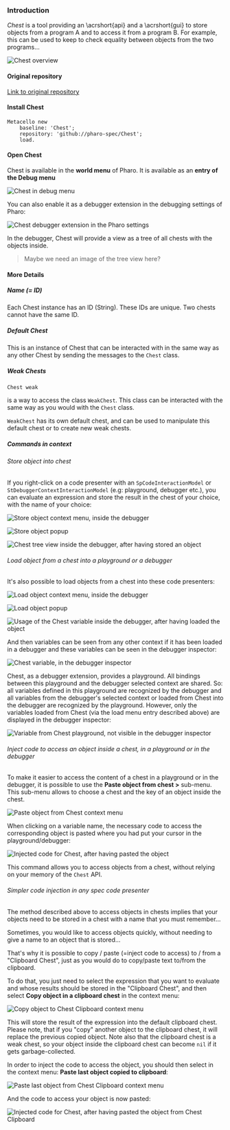### Introduction

_Chest_ is a tool providing an \acrshort{api} and a \acrshort{gui} to store objects from a program A and to access it from a program B. 
For example, this can be used to keep to check equality between objects from the two programs...

![Chest overview](./figures/chest-overview.png)
  
#### Original repository

[Link to original repository](https://github.com/dupriezt/Chest)

#### Install Chest
```smalltalk
Metacello new
    baseline: 'Chest';
    repository: 'github://pharo-spec/Chest';
    load.
```

#### Open Chest
Chest is available in the **world menu** of Pharo. It is available as an **entry of the Debug menu**

![Chest in debug menu](./figures/chest-debug-menu.png)

You can also enable it as a debugger extension in the debugging settings of Pharo:

![Chest debugger extension in the Pharo settings](./figures/chest-extension-in-settings.png)

In the debugger, Chest will provide a view as a tree of all chests with the objects inside.

> Maybe we need an image of the tree view here?

#### More Details

##### Name (= ID)

Each Chest instance has an ID (String). These IDs are unique. Two chests cannot have the same ID.

##### Default Chest

This is an instance of Chest that can be interacted with in the same way as any other Chest by sending the messages to the `Chest` class.

##### Weak Chests

```Smalltalk
Chest weak
```

is a way to access the class `WeakChest`. This class can be interacted with the same way as you would with the `Chest` class.

`WeakChest` has its own default chest, and can be used to manipulate this default chest or to create new weak chests.

##### Commands in context

###### Store object into chest

If you right-click on a code presenter with an `SpCodeInteractionModel` or `StDebuggerContextInteractionModel` (e.g: playground, debugger etc.), you can evaluate an expression and store the result in the chest of your choice, with the name of your choice:

![Store object context menu, inside the debugger](./figures/chest-store-object-context-menu.png)

![Store object popup](./figures/chest-store-object-popup.png)

![Chest tree view inside the debugger, after having stored an object](./figures/chest-tree-view-after-store.png)

###### Load object from a chest into a playground or a debugger

It's also possible to load objects from a chest into these code presenters:

![Load object context menu, inside the debugger](./figures/chest-load-context-menu.png)

![Load object popup](./figures/chest-load-object-popup.png)

![Usage of the Chest variable inside the debugger, after having loaded the object](./figures/chest-variable-usage-after-load.png)

And then variables can be seen from any other context if it has been loaded in a debugger and these variables can be seen in the debugger inspector:

![Chest variable, in the debugger inspector](./figures/chest-variable-in-debugger-inspector.png)

Chest, as a debugger extension, provides a playground. All bindings between this playground and the debugger selected context are shared. So: all variables defined in this playground are recognized by the debugger and all variables from the debugger's selected context or loaded from Chest into the debugger are recognized by the playground. However, only the variables loaded from Chest (via the load menu entry described above) are displayed in the debugger inspector:

![Variable from Chest playground, not visible in the debugger inspector](./figures/variable-from-chest-playground-are-not-visible-in-debugger-inspector.png)

###### Inject code to access an object inside a chest, in a playground or in the debugger

To make it easier to access the content of a chest in a playground or in the debugger, it is possible to use the **Paste object from chest >** sub-menu.
This sub-menu allows to choose a chest and the key of an object inside the chest.

![Paste object from Chest context menu](./figures/chest-paste-object-from-chest-context-menu.png)

When clicking on a variable name, the necessary code to access the corresponding object is pasted where you had put your cursor in the playground/debugger:

![Injected code for Chest, after having pasted the object](./figures/chest-injected-code-after-paste.png)

This command allows you to access objects from a chest, without relying on your memory of the `Chest` API.

###### Simpler code injection in any spec code presenter

The method described above to access objects in chests implies that your objects need to be stored in a chest with a name that you must remember...

Sometimes, you would like to access objects quickly, without needing to give a name to an object that is stored...

That's why it is possible to copy / paste (=inject code to access) to / from a "Clipboard Chest", just as you would do to copy/paste text to/from the clipboard.

To do that, you just need to select the expression that you want to evaluate and whose results should be stored in the "Clipboard Chest", and then select **Copy object in a clipboard chest** in the context menu:

![Copy object to Chest Clipboard context menu](./figures/chest-copy-object-to-clipboard-context-menu.png)

This will store the result of the expression into the default clipboard chest. Please note, that if you "copy" another object to the clipboard chest, it will replace the previous copied object. Note also that the clipboard chest is a weak chest, so your object inside the clipboard chest can become `nil` if it gets garbage-collected.

In order to inject the code to access the object, you should then select in the context menu: **Paste last object copied to clipboard**:

![Paste last object from Chest Clipboard context menu](./figures/chest-paste-last-object-from-clipboard-context-menu.png)

And the code to access your object is now pasted:

![Injected code for Chest, after having pasted the object from Chest Clipboard](./figures/chest-injected-code-after-paste-from-clipboard.png)

